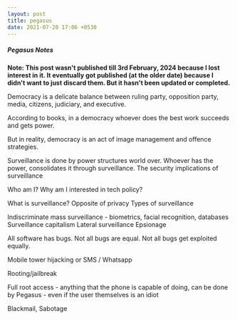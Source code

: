 ```yaml
---
layout: post
title: pegasus
date: 2021-07-20 17:06 +0530
---
```


##### Pegasus Notes #####

**Note: This post wasn't published till 3rd February, 2024 because I lost interest in it. It eventually got published (at the older date) because I didn't want to just discard them. But it hasn't been updated or completed.**

Democracy is a delicate balance between ruling party, opposition party, media, citizens, judiciary, and executive.

According to books, in a democracy whoever does the best work succeeds and gets power.

But in reality, democracy is an act of image management and offence strategies.

Surveillance is done by power structures world over. Whoever has the power, consolidates it through surveillance. The security implications of surveillance


Who am I? Why am I interested in tech policy?

What is surveillance? Opposite of privacy
Types of surveillance

Indiscriminate mass surveillance - biometrics, facial recognition, databases
Surveillance capitalism
Lateral surveillance
Epsionage


All software has bugs.
Not all bugs are equal.
Not all bugs get exploited equally.

Mobile tower hijacking or SMS / Whatsapp

Rooting/jailbreak

Full root access - anything that the phone is capable of doing, can be done by Pegasus - even if the user themselves is an idiot


Blackmail, Sabotage


